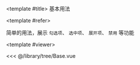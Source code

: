 <CodeRunner>
  
<template #title>
基本用法
</template>
  
<template #refer>

简单的用法，展示 `勾选项`、 `选中项`、 `展开项`、 `禁用` 等功能

</template>
  
<template #viewer>
  <Viewer />
</template>
  
<<< @/library/tree/Base.vue
  
</CodeRunner>

<script setup lang="ts">
import Viewer from '@/library/tree/Base.vue'
</script>
